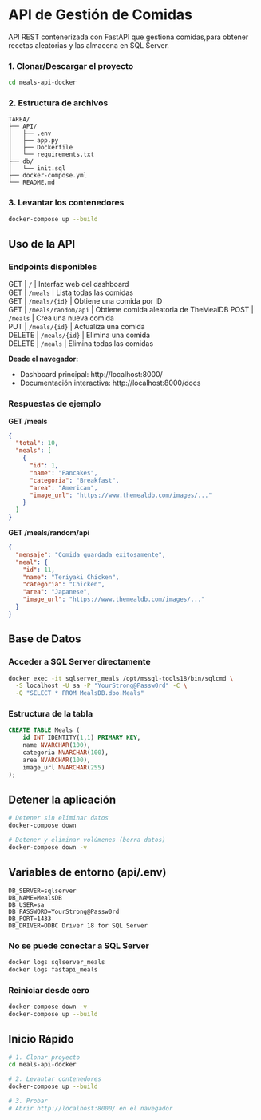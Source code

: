 # API de Gestión de Comidas

API REST contenerizada con FastAPI que gestiona comidas,para obtener recetas aleatorias y las almacena en SQL Server.


### 1. Clonar/Descargar el proyecto
```bash
cd meals-api-docker
```

### 2. Estructura de archivos
```
TAREA/
├── API/
│   ├── .env
│   ├── app.py
│   ├── Dockerfile
│   └── requirements.txt
├── db/
│   └── init.sql
├── docker-compose.yml
└── README.md
```

### 3. Levantar los contenedores
```bash
docker-compose up --build
```

## Uso de la API

### Endpoints disponibles


 GET    | `/`                   | Interfaz web del dashboard           
 GET    | `/meals`              | Lista todas las comidas              
 GET    | `/meals/{id}`         | Obtiene una comida por ID            
 GET    | `/meals/random/api`   | Obtiene comida aleatoria de TheMealDB
 POST   | `/meals`              | Crea una nueva comida                
 PUT    | `/meals/{id}`         | Actualiza una comida                 
 DELETE | `/meals/{id}`         | Elimina una comida                   
 DELETE | `/meals`              | Elimina todas las comidas            



**Desde el navegador:**
- Dashboard principal: http://localhost:8000/
- Documentación interactiva: http://localhost:8000/docs

### Respuestas de ejemplo

**GET /meals**
```json
{
  "total": 10,
  "meals": [
    {
      "id": 1,
      "name": "Pancakes",
      "categoria": "Breakfast",
      "area": "American",
      "image_url": "https://www.themealdb.com/images/..."
    }
  ]
}
```

**GET /meals/random/api**
```json
{
  "mensaje": "Comida guardada exitosamente",
  "meal": {
    "id": 11,
    "name": "Teriyaki Chicken",
    "categoria": "Chicken",
    "area": "Japanese",
    "image_url": "https://www.themealdb.com/images/..."
  }
}
```

## Base de Datos

### Acceder a SQL Server directamente
```bash
docker exec -it sqlserver_meals /opt/mssql-tools18/bin/sqlcmd \
  -S localhost -U sa -P "YourStrong@Passw0rd" -C \
  -Q "SELECT * FROM MealsDB.dbo.Meals"
```

### Estructura de la tabla
```sql
CREATE TABLE Meals (
    id INT IDENTITY(1,1) PRIMARY KEY,
    name NVARCHAR(100),
    categoria NVARCHAR(100),
    area NVARCHAR(100),
    image_url NVARCHAR(255)
);
```

## Detener la aplicación
```bash
# Detener sin eliminar datos
docker-compose down

# Detener y eliminar volúmenes (borra datos)
docker-compose down -v
```

## Variables de entorno (api/.env)
```properties
DB_SERVER=sqlserver
DB_NAME=MealsDB
DB_USER=sa
DB_PASSWORD=YourStrong@Passw0rd
DB_PORT=1433
DB_DRIVER=ODBC Driver 18 for SQL Server
```



###  No se puede conectar a SQL Server
```bash
docker logs sqlserver_meals
docker logs fastapi_meals
```

### Reiniciar desde cero
```bash
docker-compose down -v
docker-compose up --build
```
## Inicio Rápido

```bash
# 1. Clonar proyecto
cd meals-api-docker

# 2. Levantar contenedores
docker-compose up --build

# 3. Probar
# Abrir http://localhost:8000/ en el navegador
```